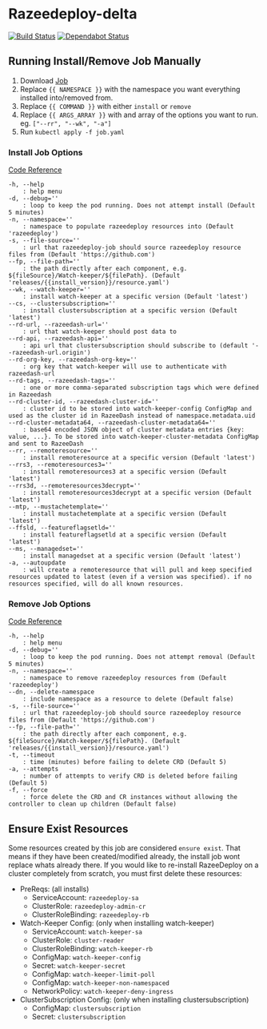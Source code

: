 # Razeedeploy-delta

[![Build Status](https://travis-ci.com/razee-io/razeedeploy-delta.svg?branch=master)](https://travis-ci.com/razee-io/razeedeploy-delta)
[![Dependabot Status](https://api.dependabot.com/badges/status?host=github&repo=razee-io/razeedeploy-delta)](https://dependabot.com)

## Running Install/Remove Job Manually

1. Download [Job](https://github.com/razee-io/razeedeploy-delta/releases/latest/download/job.yaml)
1. Replace `{{ NAMESPACE }}` with the namespace you want everything installed into/removed from.
1. Replace `{{ COMMAND }}` with either `install` or `remove`
1. Replace `{{ ARGS_ARRAY }}` with and array of the options you want to run. eg. `["--rr", "--wk", "-a"]`
1. Run `kubectl apply -f job.yaml`

### Install Job Options

[Code Reference](https://github.com/razee-io/razeedeploy-delta/blob/master/src/install.js#L35-L63)

```text
-h, --help
    : help menu
-d, --debug=''
    : loop to keep the pod running. Does not attempt install (Default 5 minutes)
-n, --namespace=''
    : namespace to populate razeedeploy resources into (Default 'razeedeploy')
-s, --file-source=''
    : url that razeedeploy-job should source razeedeploy resource files from (Default 'https://github.com')
--fp, --file-path=''
    : the path directly after each component, e.g. ${fileSource}/Watch-keeper/${filePath}. (Default 'releases/{{install_version}}/resource.yaml')
--wk, --watch-keeper=''
    : install watch-keeper at a specific version (Default 'latest')
--cs, --clustersubscription=''
    : install clustersubscription at a specific version (Default 'latest')
--rd-url, --razeedash-url=''
    : url that watch-keeper should post data to
--rd-api, --razeedash-api=''
    : api url that clustersubscription should subscribe to (default '--razeedash-url.origin')
--rd-org-key, --razeedash-org-key=''
    : org key that watch-keeper will use to authenticate with razeedash-url
--rd-tags, --razeedash-tags=''
    : one or more comma-separated subscription tags which were defined in Razeedash
--rd-cluster-id, --razeedash-cluster-id=''
    : cluster id to be stored into watch-keeper-config ConfigMap and used as the cluster id in RazeeDash instead of namespace.metadata.uid
--rd-cluster-metadata64, --razeedash-cluster-metadata64=''
    : base64 encoded JSON object of cluster metadata entries {key: value, ...}. To be stored into watch-keeper-cluster-metadata ConfigMap and sent to RazeeDash
--rr, --remoteresource=''
    : install remoteresource at a specific version (Default 'latest')
--rrs3, --remoteresources3=''
    : install remoteresources3 at a specific version (Default 'latest')
--rrs3d, --remoteresources3decrypt=''
    : install remoteresources3decrypt at a specific version (Default 'latest')
--mtp, --mustachetemplate=''
    : install mustachetemplate at a specific version (Default 'latest')
--ffsld, --featureflagsetld=''
    : install featureflagsetld at a specific version (Default 'latest')
--ms, --managedset=''
    : install managedset at a specific version (Default 'latest')
-a, --autoupdate
    : will create a remoteresource that will pull and keep specified resources updated to latest (even if a version was specified). if no resources specified, will do all known resources.
```

### Remove Job Options

[Code Reference](https://github.com/razee-io/razeedeploy-delta/blob/master/src/remove.js#L33-L49)

```text
-h, --help
    : help menu
-d, --debug=''
    : loop to keep the pod running. Does not attempt removal (Default 5 minutes)
-n, --namespace=''
    : namespace to remove razeedeploy resources from (Default 'razeedeploy')
--dn, --delete-namespace
    : include namespace as a resource to delete (Default false)
-s, --file-source=''
    : url that razeedeploy-job should source razeedeploy resource files from (Default 'https://github.com')
--fp, --file-path=''
    : the path directly after each component, e.g. ${fileSource}/Watch-keeper/${filePath}. (Default 'releases/{{install_version}}/resource.yaml')
-t, --timeout
    : time (minutes) before failing to delete CRD (Default 5)
-a, --attempts
    : number of attempts to verify CRD is deleted before failing (Default 5)
-f, --force
    : force delete the CRD and CR instances without allowing the controller to clean up children (Default false)
```

## Ensure Exist Resources

Some resources created by this job are considered `ensure exist`. That means
if they have been created/modified already, the install job wont replace whats
already there. If you would like to re-install RazeeDeploy on a cluster completely
from scratch, you must first delete these resources:

- PreReqs: (all installs)
  - ServiceAccount: `razeedeploy-sa`
  - ClusterRole: `razeedeploy-admin-cr`
  - ClusterRoleBinding: `razeedeploy-rb`
- Watch-Keeper Config: (only when installing watch-keeper)
  - ServiceAccount: `watch-keeper-sa`
  - ClusterRole: `cluster-reader`
  - ClusterRoleBinding: `watch-keeper-rb`
  - ConfigMap: `watch-keeper-config`
  - Secret: `watch-keeper-secret`
  - ConfigMap: `watch-keeper-limit-poll`
  - ConfigMap: `watch-keeper-non-namespaced`
  - NetworkPolicy: `watch-keeper-deny-ingress`
- ClusterSubscription Config: (only when installing clustersubscription)
  - ConfigMap: `clustersubscription`
  - Secret: `clustersubscription`
